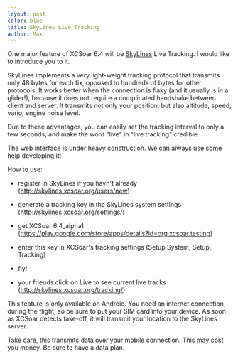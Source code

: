 ```yaml
---
layout: post
color: blue
title: SkyLines Live Tracking
author: Max
---
```

One major feature of XCSoar 6.4 will be [SkyLines](http://skylines.xcsoar.org)
Live Tracking. I would like to introduce you to it.

SkyLines implements a very light-weight tracking protocol that transmits only 48
bytes for each fix, opposed to hundreds of bytes for other protocols. It works
better when the connection is flaky (and it usually is in a glider!), because it
does not require a complicated handshake between client and server. It transmits
not only your position, but also altitude, speed, vario, engine noise level.

Due to these advantages, you can easily set the tracking interval to only a few
seconds, and make the word "live" in "live tracking" credible.

The web interface is under heavy construction. We can always use some help
developing it!

How to use:

- register in SkyLines if you havn't already  
  (<http://skylines.xcsoar.org/users/new>)

- generate a tracking key in the SkyLines system settings  
  (<http://skylines.xcsoar.org/settings/>)

- get XCSoar 6.4_alpha1  
  (<https://play.google.com/store/apps/details?id=org.xcsoar.testing>)

- enter this key in XCSoar's tracking settings (Setup System, Setup, Tracking)

- fly!

- your friends click on Live to see current live tracks  
  (<http://skylines.xcsoar.org/tracking/>)

This feature is only available on Android. You need an internet connection
during the flight, so be sure to put your SIM card into your device. As soon as
XCSoar detects take-off, it will transmit your location to the SkyLines server.

Take care, this transmits data over your mobile connection. This may cost you
money. Be sure to have a data plan.
